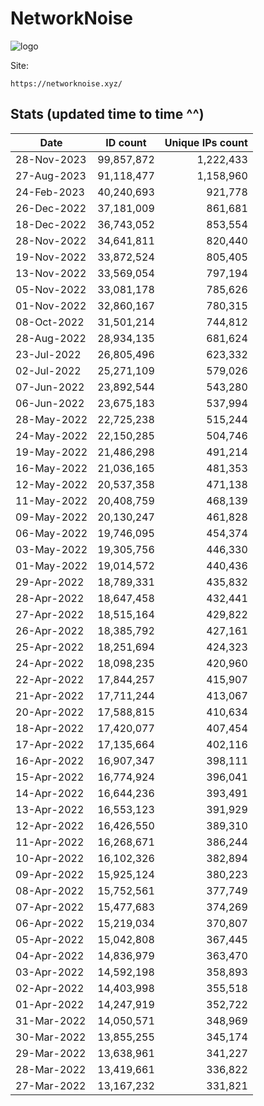 # NetworkNoise

![logo](https://i.imgur.com/BxUVnnM.png)

Site:
```
https://networknoise.xyz/
```
Stats (updated time to time ^^)
----

Date|ID count|Unique IPs count|
|---|---|--:|
28-Nov-2023|99,857,872|1,222,433
27-Aug-2023|91,118,477|1,158,960
24-Feb-2023|40,240,693|921,778
26-Dec-2022|37,181,009|861,681
18-Dec-2022|36,743,052|853,554
28-Nov-2022|34,641,811|820,440
19-Nov-2022|33,872,524|805,405
13-Nov-2022|33,569,054|797,194
05-Nov-2022|33,081,178|785,626
01-Nov-2022|32,860,167|780,315
08-Oct-2022|31,501,214|744,812
28-Aug-2022|28,934,135|681,624
23-Jul-2022|26,805,496|623,332
02-Jul-2022|25,271,109|579,026
07-Jun-2022|23,892,544|543,280
06-Jun-2022|23,675,183|537,994
28-May-2022|22,725,238|515,244
24-May-2022|22,150,285|504,746
19-May-2022|21,486,298|491,214
16-May-2022|21,036,165|481,353
12-May-2022|20,537,358|471,138
11-May-2022|20,408,759|468,139
09-May-2022|20,130,247|461,828
06-May-2022|19,746,095|454,374
03-May-2022|19,305,756|446,330
01-May-2022|19,014,572|440,436
29-Apr-2022|18,789,331|435,832
28-Apr-2022|18,647,458|432,441
27-Apr-2022|18,515,164|429,822
26-Apr-2022|18,385,792|427,161
25-Apr-2022|18,251,694|424,323
24-Apr-2022|18,098,235|420,960
22-Apr-2022|17,844,257|415,907
21-Apr-2022|17,711,244|413,067
20-Apr-2022|17,588,815|410,634
18-Apr-2022|17,420,077|407,454
17-Apr-2022|17,135,664|402,116
16-Apr-2022|16,907,347|398,111
15-Apr-2022|16,774,924|396,041
14-Apr-2022|16,644,236|393,491
13-Apr-2022|16,553,123|391,929
12-Apr-2022|16,426,550|389,310
11-Apr-2022|16,268,671|386,244
10-Apr-2022|16,102,326|382,894
09-Apr-2022|15,925,124|380,223
08-Apr-2022|15,752,561|377,749
07-Apr-2022|15,477,683|374,269
06-Apr-2022|15,219,034|370,807
05-Apr-2022|15,042,808|367,445
04-Apr-2022|14,836,979|363,470
03-Apr-2022|14,592,198|358,893
02-Apr-2022|14,403,998|355,518
01-Apr-2022|14,247,919|352,722
31-Mar-2022|14,050,571|348,969
30-Mar-2022|13,855,255|345,174
29-Mar-2022|13,638,961|341,227
28-Mar-2022|13,419,661|336,822
27-Mar-2022|13,167,232|331,821
